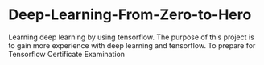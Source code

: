 # Deep-Learning-From-Zero-to-Hero
Learning deep learning by using tensorflow. The purpose of this project is to gain more experience with deep learning and tensorflow. To prepare for Tensorflow Certificate Examination
